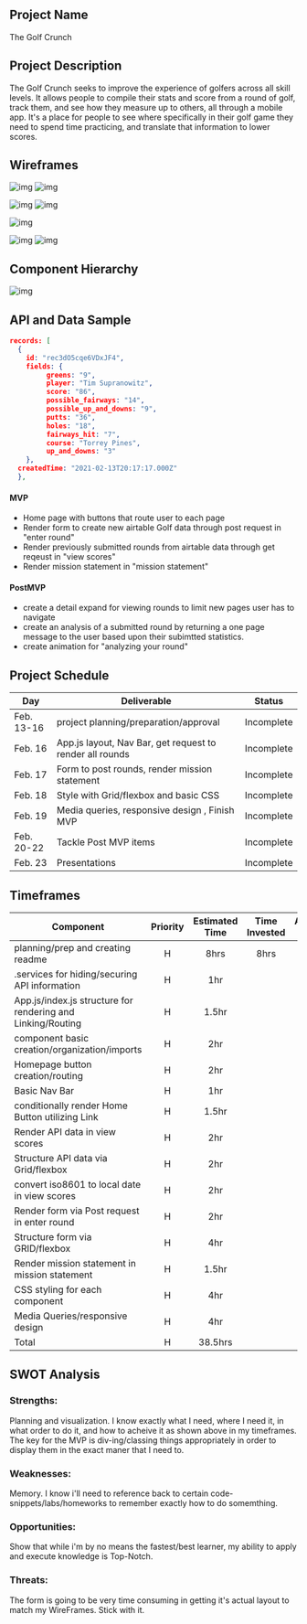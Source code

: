 ## Project Name

The Golf Crunch

## Project Description

The Golf Crunch seeks to improve the experience of golfers across all skill levels. It allows people to compile their stats and score from a round of golf, track them, and see how they measure up to others, all through a mobile app. It's a place for people to see where specifically in their golf game they need to spend time practicing, and translate that information to lower scores.

## Wireframes
![img](https://i.imgur.com/Kkm29oA.png) ![img](https://i.imgur.com/eMaTr45.png)

![img](https://i.imgur.com/rageGpq.png) ![img](https://i.imgur.com/yZZqW20.png)

![img](https://i.imgur.com/bvVAV33.png)

![img](https://i.imgur.com/h2oX7C6.png) ![img](https://i.imgur.com/R52o8oJ.png)
 

## Component Hierarchy
![img](https://i.imgur.com/9Bxyx2g.png)


## API and Data Sample
```json
records: [
  {
    id: "rec3dO5cqe6VDxJF4",
    fields: {
         greens: "9",
         player: "Tim Supranowitz",
         score: "86",
         possible_fairways: "14",
         possible_up_and_downs: "9",
         putts: "36",
         holes: "18",
         fairways_hit: "7",
         course: "Torrey Pines",
         up_and_downs: "3"
    },
  createdTime: "2021-02-13T20:17:17.000Z"
  },
```

#### MVP 
- Home page with buttons that route user to each page
- Render form to create new airtable Golf data through post request in "enter round"
- Render previously submitted rounds from airtable data through get reqeust in "view scores"
- Render mission statement in "mission statement"

#### PostMVP  
- create a detail expand for viewing rounds to limit new pages user has to navigate
- create an analysis of a submitted round by returning a one page message to the user based upon their subimtted statistics.
- create animation for "analyzing your round"

## Project Schedule

|  Day | Deliverable | Status
|---|---| ---|
|Feb. 13-16| project planning/preparation/approval | Incomplete
|Feb. 16| App.js layout, Nav Bar, get request to render all rounds | Incomplete
|Feb. 17|  Form to post rounds, render mission statement | Incomplete
|Feb. 18| Style with Grid/flexbox and basic CSS | Incomplete
|Feb. 19| Media queries, responsive design , Finish MVP | Incomplete
|Feb. 20-22| Tackle Post MVP items | Incomplete
|Feb. 23| Presentations | Incomplete

## Timeframes

| Component | Priority | Estimated Time | Time Invested | Actual Time |
| --- | :---: |  :---: | :---: | :---: |
| planning/prep and creating readme | H | 8hrs| 8hrs | 8hrs |
| .services for hiding/securing API information | H | 1hr|  |  |
| App.js/index.js structure for rendering and Linking/Routing | H | 1.5hr|  |  |
| component basic creation/organization/imports | H | 2hr|  |  |
| Homepage button creation/routing | H | 2hr|  |  |
| Basic Nav Bar | H | 1hr|  |  | 
| conditionally render Home Button utilizing Link | H | 1.5hr|  |  |
| Render API data in view scores | H | 2hr|  |  |
| Structure API data via Grid/flexbox | H | 2hr|  |  |
| convert iso8601 to local date in view scores | H | 2hr|  |  |
| Render form via Post request in enter round| H | 2hr|  |  |
| Structure form via GRID/flexbox | H | 4hr|  |  |
| Render mission statement in mission statement | H | 1.5hr|  |  |
| CSS styling for each component | H | 4hr|  |  |
| Media Queries/responsive design | H | 4hr|  |  |
| Total | H | 38.5hrs|  |  |

## SWOT Analysis

### Strengths:
Planning and visualization. I know exactly what I need, where I need it, in what order to do it, and how to acheive it as shown above in my timeframes. The key for the MVP is div-ing/classing things appropriately in order to display them in the exact maner that I need to. 

### Weaknesses:
Memory. I know i'll need to reference back to certain code-snippets/labs/homeworks to remember exactly how to do somemthing.  

### Opportunities:
Show that while i'm by no means the fastest/best learner, my ability to apply and execute knowledge is Top-Notch. 

### Threats:
The form is going to be very time consuming in getting it's actual layout to match my WireFrames. Stick with it. 
